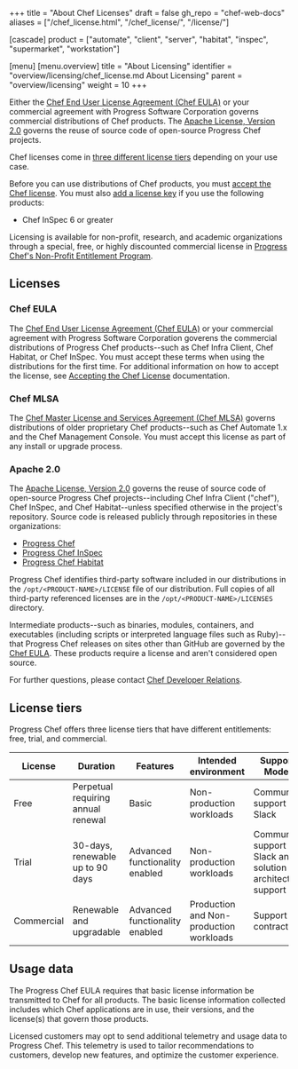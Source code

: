 +++
title = "About Chef Licenses"
draft = false
gh_repo = "chef-web-docs"
aliases = ["/chef_license.html", "/chef_license/", "/license/"]

[cascade]
  product = ["automate", "client", "server", "habitat", "inspec", "supermarket", "workstation"]

[menu]
  [menu.overview]
    title = "About Licensing"
    identifier = "overview/licensing/chef_license.md About Licensing"
    parent = "overview/licensing"
    weight = 10
+++

Either the [Chef End User License Agreement (Chef EULA)](#chef-eula) or your commercial agreement with Progress Software Corporation governs commercial distributions of Chef products. The [Apache License, Version 2.0](#apache-20) governs the reuse of source code of open-source Progress Chef projects.

Chef licenses come in [three different license tiers](#license-tiers) depending on your use case.

Before you can use distributions of Chef products, you must [accept the Chef license](accept). You must also [add a license key](add_license) if you use the following products:

- Chef InSpec 6 or greater

Licensing is available for non-profit, research, and academic organizations through a special, free, or highly discounted commercial license in [Progress Chef's Non-Profit Entitlement Program](https://www.chef.io/nonprofit-entitlement-program).

## Licenses

### Chef EULA

The [Chef End User License Agreement (Chef EULA)](https://www.chef.io/end-user-license-agreement) or your commercial agreement with Progress Software Corporation
goverens the commercial distributions of Progress Chef products--such as Chef Infra Client, Chef Habitat, or Chef InSpec. You must accept these terms when using the distributions for the first time. For additional information on how to accept the license, see [Accepting the Chef License](accept) documentation.

### Chef MLSA

The [Chef Master License and Services Agreement (Chef MLSA)](https://www.chef.io/online-master-agreement) governs distributions of older proprietary Chef products--such as Chef Automate 1.x and the Chef Management Console. You must accept this license as part of any install or upgrade process.

### Apache 2.0

The [Apache License, Version 2.0](https://www.apache.org/licenses/LICENSE-2.0.txt) governs the reuse of source code of open-source Progress Chef projects--including Chef Infra Client ("chef"), Chef InSpec, and Chef Habitat--unless specified otherwise in the project's repository.
Source code is released publicly through repositories in these organizations:

- [Progress Chef](https://github.com/chef)
- [Progress Chef InSpec](https://github.com/inspec)
- [Progress Chef Habitat](https://github.com/habitat-sh)

Progress Chef identifies third-party software included in our distributions in the `/opt/<PRODUCT-NAME>/LICENSE` file of our distribution. Full copies of all third-party referenced licenses are in the `/opt/<PRODUCT-NAME>/LICENSES` directory.

Intermediate products--such as binaries, modules, containers, and executables (including scripts or interpreted language files such as Ruby)--that Progress Chef releases on sites other than GitHub are governed by the [Chef EULA](#chef-eula). These products require a license and aren't considered open source.

For further questions, please contact [Chef Developer Relations](https://community.chef.io/).

## License tiers

Progress Chef offers three license tiers that have different entitlements: free, trial, and commercial.

| License    | Duration                           | Features                       | Intended environment                    | Support Model                                             | Intended uses                                      |
|------------|------------------------------------|--------------------------------|-----------------------------------------|-----------------------------------------------------------|----------------------------------------------------|
| Free       | Perpetual requiring annual renewal | Basic                          | Non-production workloads                | Community support in Slack                                | Personal and non-commercial use                    |
| Trial      | 30-days, renewable up to 90 days   | Advanced functionality enabled | Non-production workloads                | Community support in Slack and solution architect support | Evaluate products in a non-production environment. |
| Commercial | Renewable and upgradable           | Advanced functionality enabled | Production and Non-production workloads | Support by contract                                      | Enterprise workloads                               |

## Usage data

The Progress Chef EULA requires that basic license information be transmitted to Chef for all products.
The basic license information collected includes which Chef applications are in use, their versions, and the license(s) that govern those products.

Licensed customers may opt to send additional telemetry and usage data to Progress Chef.
This telemetry is used to tailor recommendations to customers, develop new features, and optimize the customer experience.

<!--
Can the customer see this data? Can they opt-in / out regularly? Link to another article on what this is, maybe the telemetry service?
-->